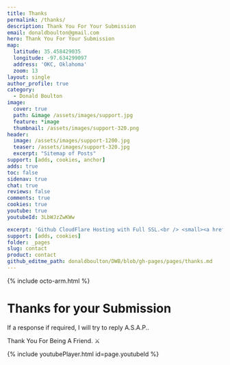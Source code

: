 ```yaml
---
title: Thanks
permalink: /thanks/
description: Thank You For Your Submission
email: donaldboulton@gmail.com
hero: Thank You For Your Submission
map:
  latitude: 35.458429035
  longitude: -97.634299097
  address: 'OKC, Oklahoma'
  zoom: 13
layout: single
author_profile: true
category:
  - Donald Boulton
image:
  cover: true
  path: &image /assets/images/support.jpg
  feature: *image
  thumbnail: /assets/images/support-320.png
header:
  image: /assets/images/support-1200.jpg
  teaser: /assets/images/support-320.jpg
  excerpt: "Sitemap of Posts"
support: [adds, cookies, anchor]
adds: true
toc: false
sidenav: true
chat: true
reviews: false
comments: true
cookies: true
youtube: true
youtubeId: 3LbWJzZwKWw

excerpt: 'Github CloudFlare Hosting with Full SSL.<br /> <small><a href="https://github.com/donaldboulton/DWB/">Jekyll Gulp Travis CI Build</a></small><br /><br /> {::nomarkdown}<iframe style="display: inline-block;" src="https://ghbtns.com/github-btn.html?user=donaldboulton&repo=DWB&type=star&count=true&size=large" frameborder="0" scrolling="0" width="160px" height="30px"></iframe> <iframe style="display: inline-block;" src="https://ghbtns.com/github-btn.html?user=donaldboulton&repo=DWB&type=fork&count=true&size=large" frameborder="0" scrolling="0" width="158px" height="30px"></iframe>{:/nomarkdown}'
support: [adds, cookies]
folder: _pages
slug: contact
product: contact
github_editme_path: donaldboulton/DWB/blob/gh-pages/pages/thanks.md
---
```


{% include octo-arm.html %}

# Thanks for your Submission

If a response if required, I will try to reply A.S.A.P..

Thank You For Being A Friend. ⚔️

{% include youtubePlayer.html id=page.youtubeId %}
